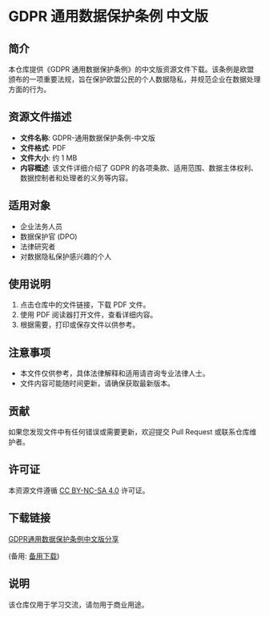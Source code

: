 # GDPR 通用数据保护条例 中文版

## 简介

本仓库提供《GDPR 通用数据保护条例》的中文版资源文件下载。该条例是欧盟颁布的一项重要法规，旨在保护欧盟公民的个人数据隐私，并规范企业在数据处理方面的行为。

## 资源文件描述

- **文件名称**: GDPR-通用数据保护条例-中文版
- **文件格式**: PDF
- **文件大小**: 约 1 MB
- **内容概述**: 该文件详细介绍了 GDPR 的各项条款、适用范围、数据主体权利、数据控制者和处理者的义务等内容。

## 适用对象

- 企业法务人员
- 数据保护官 (DPO)
- 法律研究者
- 对数据隐私保护感兴趣的个人

## 使用说明

1. 点击仓库中的文件链接，下载 PDF 文件。
2. 使用 PDF 阅读器打开文件，查看详细内容。
3. 根据需要，打印或保存文件以供参考。

## 注意事项

- 本文件仅供参考，具体法律解释和适用请咨询专业法律人士。
- 文件内容可能随时间更新，请确保获取最新版本。

## 贡献

如果您发现文件中有任何错误或需要更新，欢迎提交 Pull Request 或联系仓库维护者。

## 许可证

本资源文件遵循 [CC BY-NC-SA 4.0](https://creativecommons.org/licenses/by-nc-sa/4.0/) 许可证。

## 下载链接
[GDPR通用数据保护条例中文版分享](https://pan.quark.cn/s/e0af7c46119d) 

(备用: [备用下载](https://pan.baidu.com/s/1lqWSnHqfVH6PMid6f5fiGQ?pwd=1234))

## 说明

该仓库仅用于学习交流，请勿用于商业用途。
